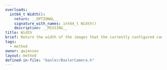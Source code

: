 ```yaml
---
overloads:
  int64_t Width():
    return: __OPTIONAL__
    signature_with_names: int64_t Width()
    description: __MISSING__
title: Width
brief: Return the width of the images that the currently configured camera can capture.
tags:
  - method
owner: gwjensen
layout: method
defined-in-file: "basler/BaslerCamera.h"
---
```

